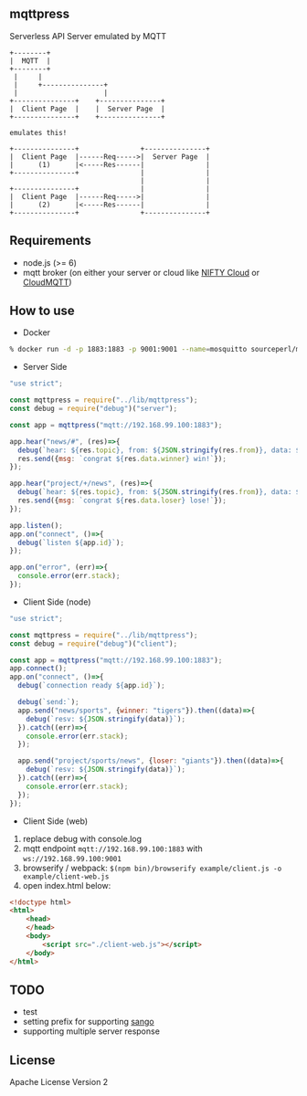 mqttpress
-----

Serverless API Server emulated by MQTT


```
+--------+
|  MQTT  |
+--------+
 |     |
 |     +---------------+
 |                     |
+---------------+    +---------------+
|  Client Page  |	 |  Server Page  |
+---------------+	 +---------------+

emulates this!

+---------------+               +---------------+
|  Client Page  |------Req----->|  Server Page  |
|      (1)      |<-----Res------|               |
+---------------+	            |               |
                                |               |
+---------------+               |               |
|  Client Page  |------Req----->|               |
|      (2)      |<-----Res------|               |
+---------------+	            +---------------+
```

## Requirements

* node.js (>= 6)
* mqtt broker (on either your server or cloud like [NIFTY Cloud](http://cloud.nifty.com/service/mqtt.htm) or [CloudMQTT](https://www.cloudmqtt.com/))

## How to use

* Docker

```zsh
% docker run -d -p 1883:1883 -p 9001:9001 --name=mosquitto sourceperl/mosquitto
```

* Server Side

```js
"use strict";

const mqttpress = require("../lib/mqttpress");
const debug = require("debug")("server");

const app = mqttpress("mqtt://192.168.99.100:1883");

app.hear("news/#", (res)=>{
  debug(`hear: ${res.topic}, from: ${JSON.stringify(res.from)}, data: ${JSON.stringify(res.data)}`);
  res.send({msg: `congrat ${res.data.winner} win!`});
});

app.hear("project/+/news", (res)=>{
  debug(`hear: ${res.topic}, from: ${JSON.stringify(res.from)}, data: ${JSON.stringify(res.data)}`);
  res.send({msg: `congrat ${res.data.loser} lose!`});
});

app.listen();
app.on("connect", ()=>{
  debug(`listen ${app.id}`);
});

app.on("error", (err)=>{
  console.error(err.stack);
});
```

* Client Side (node)

```js
"use strict";

const mqttpress = require("../lib/mqttpress");
const debug = require("debug")("client");

const app = mqttpress("mqtt://192.168.99.100:1883");
app.connect();
app.on("connect", ()=>{
  debug(`connection ready ${app.id}`);

  debug(`send:`);
  app.send("news/sports", {winner: "tigers"}).then((data)=>{
    debug(`resv: ${JSON.stringify(data)}`);
  }).catch((err)=>{
    console.error(err.stack);
  });

  app.send("project/sports/news", {loser: "giants"}).then((data)=>{
    debug(`resv: ${JSON.stringify(data)}`);
  }).catch((err)=>{
    console.error(err.stack);
  });
});
```

* Client Side (web)

1. replace debug with console.log
1. mqtt endpoint `mqtt://192.168.99.100:1883` with `ws://192.168.99.100:9001`
1. browserify / webpack: `$(npm bin)/browserify example/client.js -o example/client-web.js`
1. open index.html below:

```html
<!doctype html>
<html>
	<head>
	</head>
	<body>
		<script src="./client-web.js"></script>
	</body>
</html>
```

## TODO
* test
* setting prefix for supporting [sango](https://sango.shiguredo.jp/)
* supporting multiple server response

## License
Apache License Version 2
